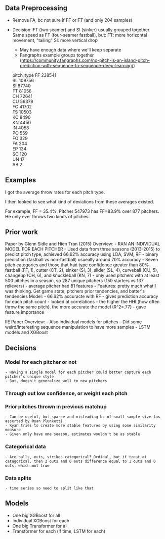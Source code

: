 
## Data Preprocessing

- Remove FA, bc not sure if FF or FT (and only 204 samples)
- Decision: FT (two seamer) and SI (sinker) usually grouped together. Same speed as FF (four-seamer fastball), but:
    FT: more horizontal movement, "tailing"
    SI: more vertical drop
    - May have enough data where we'll keep separate
    - Fangraphs example groups together (https://community.fangraphs.com/no-pitch-is-an-island-pitch-prediction-with-sequence-to-sequence-deep-learning/)

    pitch_type
    FF    238541  
    SL    109756  
    SI     87740  
    FT     81056  
    CH     72641  
    CU     56379  
    FC     41702  
    FS     10503  
    KC      8490  
    KN      4450  
    IN      4058  
    PO       559  
    FO       329  
    FA       204  
    EP       134  
    SC       120  
    UN        17  
    AB         2  

## Examples

I got the average throw rates for each pitch type.

I then looked to see what kind of deviations from these averages existed.

For example, FF = 35.4%. Pitcher 547973 has FF=83.9% over 877 pitchers. He only ever throws two kinds of pitches. 

## Prior work

Paper by Glenn Sidle and Hien Tran (2015)
Overview:
    - RAN AN INDIVIDUAL MODEL FOR EACH PITCHER
    - Used data from three seasons (2013-2015) to predict pitch type, achieved 66.62% accuracy using LDA, SVM, RF
    - binary prediction (fastball vs non-fastball) usueally around 70% accuracy
    - Seven pitch categories and those that had type confidence greater than 80%
    fastball (FF, 1), cutter (CT, 2), sinker (SI, 3), slider (SL, 4), curveball (CU, 5), changeup (CH, 6), and knuckleball (KN, 7)
    - only used pitchers with at least 500 pitches in a season, so 287 unique pitchers (150 starters vs 137 relievers)
    - average pitcher had 81 features
    - Features: pretty much what I was thinking. Get game state, pitchers prior tendencies, and batter's tendencies
Model:
    - 66.62% accuracte with RF
    - gives prediction accuracy for each pitch count 
    - looked at correlations - the higher the HHI (how often throw the same pitch), the more accurate the model (R^2=.77)
    - gave feature importance 

IIE Paper
Overview:
    - Also individual models for pitches
    - Did some weird/interesting sequence manipulation to have more samples
    - LSTM models and XGBoost

## Decisions

### Model for each pitcher or not
    - Having a single model for each pitcher could better capture each pitcher's unique style
    - But, doesn't generalize well to new pitchers

### Through out low confidence, or weight each pitch

### Prior pitches thrown in previous matchup
    - Can be useful, but sparse and misleading bc of small sample size (as asserted by Ryan Plunkett).
    - Ryan tries to create more stable features by using some similarity measure
    - Given only have one season, estimates wouldn't be as stable

### Categorical data
    - Are balls, outs, strikes categorical? Ordinal, but if treat at categorical, then 2 outs and 0 outs difference equal to 1 outs and 0 outs, which not true

### Data splits
    - time series so need to split like that

## Models
- One big XGBoost for all
- Individual XGBoost for each 
- One big Transformer for all
- Transformer for each 
(if time, LSTM for each)